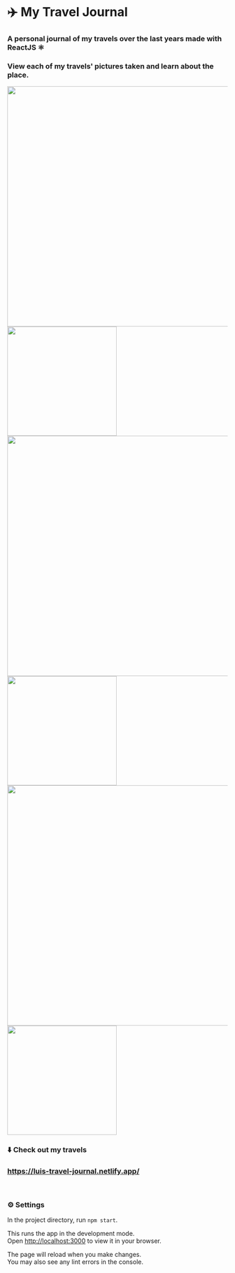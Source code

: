 # ✈️ My Travel Journal
### A personal journal of my travels over the last years made with ReactJS ⚛
### View each of my travels' pictures taken and learn about the place.

<p float="left">
  <img src="https://user-images.githubusercontent.com/69304255/228138561-c0c85420-3b3a-460b-b8c9-c5a3be03d92c.png" width="550" />
  <img src="https://user-images.githubusercontent.com/69304255/228140008-3fc514bc-1dda-4e77-a886-e62efc261238.png" width="250" /> 
  <img src="https://user-images.githubusercontent.com/69304255/228138584-0a35c83e-a7aa-47be-a708-080fdcf0aaff.png" width="550" />
  <img src="https://user-images.githubusercontent.com/69304255/228138237-69536456-a0a2-4daf-affd-aa71620bf792.png" width="250" /> 
  <img src="https://user-images.githubusercontent.com/69304255/228138600-31b240a5-cef1-48af-a7f7-db336c9fe522.png" width="550" />
  <img src="https://user-images.githubusercontent.com/69304255/228138200-d55bcbe1-2099-4b84-a440-9f71da39d656.png" width="250" /> 
</p>

### ⬇️ Check out my travels
### https://luis-travel-journal.netlify.app/

<br>

### ⚙️ Settings

In the project directory, run `npm start`.

This runs the app in the development mode.\
Open [http://localhost:3000](http://localhost:3000) to view it in your browser.

The page will reload when you make changes.\
You may also see any lint errors in the console.
